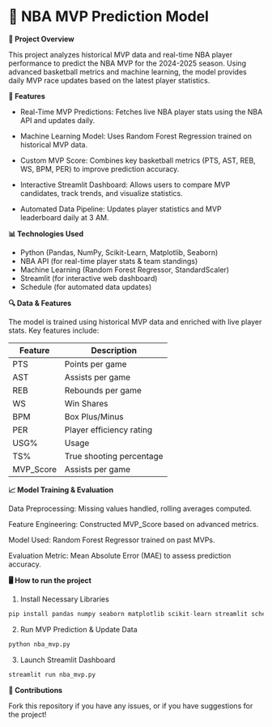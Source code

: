# 🏀 NBA MVP Prediction Model

**📌 Project Overview**

This project analyzes historical MVP data and real-time NBA player performance to predict the NBA MVP for the 2024-2025 season. Using advanced basketball metrics and machine learning, the model provides daily MVP race updates based on the latest player statistics.

**🚀 Features**

- Real-Time MVP Predictions: Fetches live NBA player stats using the NBA API and updates daily.

- Machine Learning Model: Uses Random Forest Regression trained on historical MVP data.

- Custom MVP Score: Combines key basketball metrics (PTS, AST, REB, WS, BPM, PER) to improve prediction accuracy.

- Interactive Streamlit Dashboard: Allows users to compare MVP candidates, track trends, and visualize statistics.

- Automated Data Pipeline: Updates player statistics and MVP leaderboard daily at 3 AM.


**📊 Technologies Used**

- Python (Pandas, NumPy, Scikit-Learn, Matplotlib, Seaborn)
- NBA API (for real-time player stats & team standings)
- Machine Learning (Random Forest Regressor, StandardScaler)
- Streamlit (for interactive web dashboard)
- Schedule (for automated data updates)

**🔍 Data & Features**

The model is trained using historical MVP data and enriched with live player stats. Key features include:

| Feature | Description |
| ------------- | ------------- |
| PTS | Points per game |
| AST | Assists per game|
| REB | Rebounds per game|
| WS | Win Shares|
| BPM | Box Plus/Minus|
| PER | Player efficiency rating|
| USG% | Usage|
| TS% | True shooting percentage|
| MVP_Score | Assists per game|

**📈 Model Training & Evaluation**

Data Preprocessing: Missing values handled, rolling averages computed.

Feature Engineering: Constructed MVP_Score based on advanced metrics.

Model Used: Random Forest Regressor trained on past MVPs.

Evaluation Metric: Mean Absolute Error (MAE) to assess prediction accuracy.

**🖥️ How to run the project**

1) Install Necessary Libraries

```python
pip install pandas numpy seaborn matplotlib scikit-learn streamlit schedule nba_api
```

2) Run MVP Prediction & Update Data
```python
python nba_mvp.py
```
3) Launch Streamlit Dashboard
```python
streamlit run nba_mvp.py
```

**🤝 Contributions**

Fork this repository if you have any issues, or if you have suggestions for the project!


